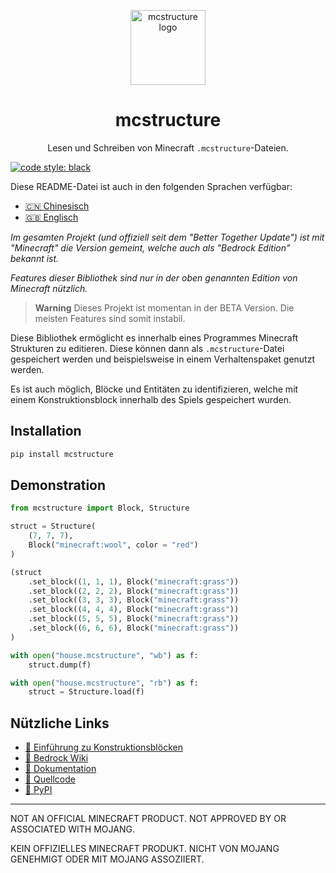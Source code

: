 <p align="center">
  <img
    src="https://raw.githubusercontent.com/phoenixr-codes/mcstructure/main/logo.png"
    width="120px"
    align="center" alt="mcstructure logo"
  />
  <h1 align="center">mcstructure</h1>
  <p align="center">
    Lesen und Schreiben von Minecraft <code>.mcstructure</code>-Dateien.
  </p>
</p>

[![code style: black](https://img.shields.io/badge/code%20style-black-000000.svg)](https://github.com/psf/black)

Diese README-Datei ist auch in den folgenden
Sprachen verfügbar:

* [🇨🇳 Chinesisch](https://github.com/phoenixr-codes/mcstructure/blob/main/README_CN.md)
* [🇬🇧 Englisch](https://github.com/phoenixr-codes/mcstructure/blob/main/README.md)

_Im gesamten Projekt (und offiziell seit dem
"Better Together Update") ist mit "Minecraft"
die Version gemeint, welche auch als "Bedrock
Edition" bekannt ist._

_Features dieser Bibliothek sind nur in der
oben genannten Edition von Minecraft nützlich._

> **Warning**
> Dieses Projekt ist momentan in der BETA Version.
> Die meisten Features sind somit instabil.

Diese Bibliothek ermöglicht es innerhalb eines
Programmes Minecraft Strukturen zu editieren.
Diese können dann als ``.mcstructure``-Datei
gespeichert werden und beispielsweise in einem
Verhaltenspaket genutzt werden.

Es ist auch möglich, Blöcke und Entitäten zu
identifizieren, welche mit einem Konstruktionsblock
innerhalb des Spiels gespeichert wurden.


Installation
------------

```bash
pip install mcstructure
```


Demonstration
-------------

```python
from mcstructure import Block, Structure

struct = Structure(
    (7, 7, 7),
    Block("minecraft:wool", color = "red")
)

(struct
    .set_block((1, 1, 1), Block("minecraft:grass"))
    .set_block((2, 2, 2), Block("minecraft:grass"))
    .set_block((3, 3, 3), Block("minecraft:grass"))
    .set_block((4, 4, 4), Block("minecraft:grass"))
    .set_block((5, 5, 5), Block("minecraft:grass"))
    .set_block((6, 6, 6), Block("minecraft:grass"))
)

with open("house.mcstructure", "wb") as f:
    struct.dump(f)
```

```python
with open("house.mcstructure", "rb") as f:
    struct = Structure.load(f)
```


Nützliche Links
---------------

* [👋 Einführung zu Konstruktionsblöcken](https://learn.microsoft.com/en-us/minecraft/creator/documents/introductiontostructureblocks)
* [📖 Bedrock Wiki](https://wiki.bedrock.dev/nbt/mcstructure.html#file-format)
* [📖 Dokumentation](https://phoenixr-codes.github.io/mcstructure/)
* [📁 Quellcode](https://github.com/phoenixr-codes/mcstructure)
* [🐍 PyPI](https://pypi.org/project/mcstructure/)

--------------------------------------------

NOT AN OFFICIAL MINECRAFT PRODUCT.
NOT APPROVED BY OR ASSOCIATED WITH MOJANG.

KEIN OFFIZIELLES MINECRAFT PRODUKT.
NICHT VON MOJANG GENEHMIGT ODER MIT MOJANG
ASSOZIIERT.
